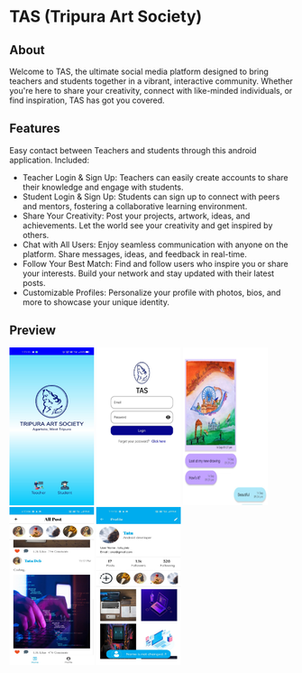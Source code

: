 # TAS (Tripura Art Society)

## About ##
Welcome to TAS, the ultimate social media platform designed to bring teachers and students together in a vibrant, interactive community. Whether you're here to share your creativity, connect with like-minded individuals, or find inspiration, TAS has got you covered.

## Features ##
Easy contact between Teachers and students through this android application.
Included:
* Teacher Login & Sign Up: Teachers can easily create accounts to share their knowledge and engage with students.
* Student Login & Sign Up: Students can sign up to connect with peers and mentors, fostering a collaborative learning environment.
* Share Your Creativity: Post your projects, artwork, ideas, and achievements. Let the world see your creativity and get inspired by others.
* Chat with All Users: Enjoy seamless communication with anyone on the platform. Share messages, ideas, and feedback in real-time.
* Follow Your Best Match: Find and follow users who inspire you or share your interests. Build your network and stay updated with their latest posts.
* Customizable Profiles: Personalize your profile with photos, bios, and more to showcase your unique identity.

## Preview
<img src="https://github.com/AnamikaDeb25/TAS/blob/main/one.jpg" data-canonical-src="https://user-images.githubusercontent.com/83755934/156883945-45a84682-d79b-430e-b779-9ef0b6c4ba89.png" width="150" height="280" /> 
<img src="https://github.com/AnamikaDeb25/TAS/blob/main/two.png" data-canonical-src="https://user-images.githubusercontent.com/83755934/156882252-c45b7909-5742-4ecb-8809-904ce8a0641d.png" width="150" height="280" />
<img src="https://github.com/AnamikaDeb25/TAS/blob/main/three.png" data-canonical-src="https://user-images.githubusercontent.com/83755934/156882274-58a32699-64f9-441b-b26b-30d497593267.png" width="150" height="280" />
<img src="https://github.com/AnamikaDeb25/TAS/blob/main/four.jpg" data-canonical-src="https://user-images.githubusercontent.com/83755934/156882292-90dde9d0-d5aa-4fe5-abd6-3bd1ede28654.png" width="150" height="280" />
<img src="https://github.com/AnamikaDeb25/TAS/blob/main/five.jpg" data-canonical-src="https://user-images.githubusercontent.com/83755934/156884045-59887699-5aa5-4b63-b06c-d190eeeddf26.png" width="150" height="280" />
